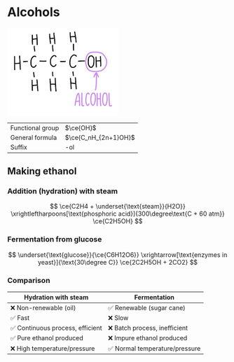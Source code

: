# Alcohols

![Functional group of alcohols](images/functional-group-alcohol.png)

|                  |                      |
| ---------------- | -------------------- |
| Functional group | $\ce{OH}$            |
| General formula  | $\ce{C_nH_{2n+1}OH}$ |
| Suffix           | -ol                  |

## Making ethanol

### Addition (hydration) with steam

$$
\ce{C2H4 + \underset{\text{steam}}{H2O}} \xrightleftharpoons[\text{phosphoric acid}]{300\degree\text{C + 60 atm}} \ce{C2H5OH}
$$

### Fermentation from glucose

$$
\underset{\text{glucose}}{\ce{C6H12O6}} \xrightarrow[\text{enzymes in yeast}]{\text{30\degree C}} \ce{2C2H5OH + 2CO2}
$$

### Comparison

| Hydration with steam             | Fermentation                   |
| -------------------------------- | ------------------------------ |
| ❌ Non-renewable (oil)           | ✅ Renewable (sugar cane)      |
| ✅ Fast                          | ❌ Slow                        |
| ✅ Continuous process, efficient | ❌ Batch process, inefficient  |
| ✅ Pure ethanol produced         | ❌ Impure ethanol produced     |
| ❌ High temperature/pressure     | ✅ Normal temperature/pressure |
